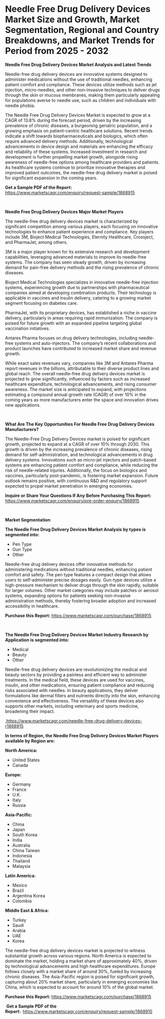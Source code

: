 <p><h1>Needle Free Drug Delivery Devices Market Size and Growth, Market Segmentation, Regional and Country Breakdowns, and Market Trends for Period from 2025 -  2032</h1></p><p><strong>Needle Free Drug Delivery Devices Market Analysis and Latest Trends</strong></p>
<p><p>Needle-free drug delivery devices are innovative systems designed to administer medications without the use of traditional needles, enhancing patient comfort and compliance. These devices utilize methods such as jet injection, micro-needles, and other non-invasive techniques to deliver drugs through the skin or mucous membranes, making them particularly appealing for populations averse to needle use, such as children and individuals with needle phobia.</p><p>The Needle Free Drug Delivery Devices Market is expected to grow at a CAGR of 13.8% during the forecast period, driven by the increasing prevalence of chronic diseases, a burgeoning geriatric population, and a growing emphasis on patient-centric healthcare solutions. Recent trends indicate a shift towards biopharmaceuticals and biologics, which often require advanced delivery methods. Additionally, technological advancements in device design and materials are enhancing the efficacy and reliability of these systems. Increased investment in research and development is further propelling market growth, alongside rising awareness of needle-free options among healthcare providers and patients. As healthcare systems continue to prioritize innovative therapies and improved patient outcomes, the needle-free drug delivery market is poised for significant expansion in the coming years.</p></p>
<p><strong>Get a Sample PDF of the Report:&nbsp;</strong> <a href="https://www.marketscagr.com/enquiry/request-sample/1868915?utm_campaign=2304&utm_medium=2&utm_source=Github&utm_content=ia&utm_term=13042025&utm_id=needle-free-drug-delivery-devices">https://www.marketscagr.com/enquiry/request-sample/1868915</a></p>
<p>&nbsp;</p>
<p><strong>Needle Free Drug Delivery Devices Major Market Players</strong></p>
<p><p>The needle-free drug delivery devices market is characterized by significant competition among various players, each focusing on innovative technologies to enhance patient experience and compliance. Key players include 3M, Bioject Medical Technologies, Eternity Healthcare, Crossject, and PharmaJet, among others.</p><p>3M is a major player known for its extensive research and development capabilities, leveraging advanced materials to improve its needle-free systems. The company has seen steady growth, driven by increasing demand for pain-free delivery methods and the rising prevalence of chronic diseases.</p><p>Bioject Medical Technologies specializes in innovative needle-free injection systems, experiencing growth due to partnerships with pharmaceutical companies aimed at developing combination products. Their technology is applicable in vaccines and insulin delivery, catering to a growing market segment focusing on diabetes care.</p><p>PharmaJet, with its proprietary devices, has established a niche in vaccine delivery, particularly in areas requiring rapid immunization. The company is poised for future growth with an expanded pipeline targeting global vaccination initiatives.</p><p>Antares Pharma focuses on drug delivery technologies, including needle-free systems and auto-injectors. The company’s recent collaborations and product launches have contributed to increased market share and revenue growth.</p><p>While exact sales revenues vary, companies like 3M and Antares Pharma report revenues in the billions, attributable to their diverse product lines and global reach. The overall needle-free drug delivery devices market is projected to grow significantly, influenced by factors such as increased healthcare expenditure, technological advancements, and rising consumer awareness. The market size is anticipated to expand, with projections estimating a compound annual growth rate (CAGR) of over 10% in the coming years as more manufacturers enter the space and innovation drives new applications.</p></p>
<p>&nbsp;</p>
<p><strong>What Are The Key Opportunities For Needle Free Drug Delivery Devices Manufacturers?</strong></p>
<p><p>The Needle-Free Drug Delivery Devices market is poised for significant growth, projected to expand at a CAGR of over 10% through 2030. This growth is driven by the increasing prevalence of chronic diseases, rising demand for self-administration, and technological advancements in drug delivery systems. Innovations such as micro-jet injectors and patch-based systems are enhancing patient comfort and compliance, while reducing the risk of needle-related injuries. Additionally, the focus on biologics and vaccines, particularly post-pandemic, is fostering market expansion. Future outlook remains positive, with continuous R&D and regulatory support expected to propel market penetration in emerging economies.</p></p>
<p><strong>Inquire or Share Your Questions If Any Before Purchasing This Report:</strong> <a href="https://www.marketscagr.com/enquiry/pre-order-enquiry/1868915?utm_campaign=2304&utm_medium=2&utm_source=Github&utm_content=ia&utm_term=13042025&utm_id=needle-free-drug-delivery-devices">https://www.marketscagr.com/enquiry/pre-order-enquiry/1868915</a></p>
<p>&nbsp;</p>
<p><strong>Market Segmentation</strong></p>
<p><strong>The Needle Free Drug Delivery Devices Market Analysis by types is segmented into:</strong></p>
<p><ul><li>Pen Type</li><li>Gun Type</li><li>Other</li></ul></p>
<p><p>Needle-free drug delivery devices offer innovative methods for administering medications without traditional needles, enhancing patient comfort and safety. The pen type features a compact design that allows users to self-administer precise dosages easily. Gun-type devices utilize a high-pressure mechanism to deliver drugs through the skin rapidly, suitable for larger volumes. Other market categories may include patches or aerosol systems, expanding options for patients seeking non-invasive administration methods, thereby fostering broader adoption and increased accessibility in healthcare.</p></p>
<p><strong>Purchase this Report:&nbsp;</strong><a href="https://www.marketscagr.com/purchase/1868915?utm_campaign=2304&utm_medium=2&utm_source=Github&utm_content=ia&utm_term=13042025&utm_id=needle-free-drug-delivery-devices">https://www.marketscagr.com/purchase/1868915</a></p>
<p>&nbsp;</p>
<p><strong>The Needle Free Drug Delivery Devices Market Industry Research by Application is segmented into:</strong></p>
<p><ul><li>Medical</li><li>Beauty</li><li>Other</li></ul></p>
<p><p>Needle-free drug delivery devices are revolutionizing the medical and beauty sectors by providing a painless and efficient way to administer treatments. In the medical field, these devices are used for vaccines, insulin, and other medications, ensuring patient compliance and reducing risks associated with needles. In beauty applications, they deliver formulations like dermal fillers and nutrients directly into the skin, enhancing convenience and effectiveness. The versatility of these devices also supports other markets, including veterinary and sports medicine, broadening their impact.</p></p>
<p><a href="https://www.marketscagr.com/needle-free-drug-delivery-devices-r1868915?utm_campaign=2304&utm_medium=2&utm_source=Github&utm_content=ia&utm_term=13042025&utm_id=needle-free-drug-delivery-devices">&nbsp;https://www.marketscagr.com/needle-free-drug-delivery-devices-r1868915</a></p>
<p><strong>In terms of Region, the Needle Free Drug Delivery Devices Market Players available by Region are:</strong></p>
<p>
    <p> <strong> North America: </strong>
        <ul>
            <li>United States</li>
            <li>Canada</li>
        </ul>
        </p> 
    <p> <strong> Europe: </strong>
        <ul>
            <li>Germany</li>
            <li>France</li>
            <li>U.K.</li>
            <li>Italy</li>
            <li>Russia</li>
        </ul>
        </p> 
    <p> <strong> Asia-Pacific: </strong>
        <ul>
            <li>China</li>
            <li>Japan</li>
            <li>South Korea</li>
            <li>India</li>
            <li>Australia</li>
            <li>China Taiwan</li>
            <li>Indonesia</li>
            <li>Thailand</li>
            <li>Malaysia</li>
        </ul>
        </p> 
    <p> <strong> Latin America: </strong>
        <ul>
            <li>Mexico</li>
            <li>Brazil</li>
            <li>Argentina Korea</li>
            <li>Colombia</li>
        </ul>
        </p> 
    <p> <strong> Middle East & Africa: </strong>
        <ul>
            <li>Turkey</li>
            <li>Saudi</li>
            <li>Arabia</li>
            <li>UAE</li>
            <li>Korea</li>
        </ul>
    </p>
    </p>
<p><p>The needle-free drug delivery devices market is projected to witness substantial growth across various regions. North America is expected to dominate the market, holding a market share of approximately 40%, driven by technological advancements and high healthcare expenditures. Europe follows closely with a market share of around 30%, fueled by increasing chronic diseases. The Asia-Pacific region is poised for significant growth, capturing about 20% market share, particularly in emerging economies like China, which is expected to account for around 10% of the global market.</p></p>
<p><strong>Purchase this Report: </strong><a href="https://www.marketscagr.com/purchase/1868915?utm_campaign=2304&utm_medium=2&utm_source=Github&utm_content=ia&utm_term=13042025&utm_id=needle-free-drug-delivery-devices">https://www.marketscagr.com/purchase/1868915</a></p>
<p>&nbsp;<strong>Get a Sample PDF of the Report:&nbsp;&nbsp;</strong><a href="https://www.marketscagr.com/enquiry/request-sample/1868915?utm_campaign=2304&utm_medium=2&utm_source=Github&utm_content=ia&utm_term=13042025&utm_id=needle-free-drug-delivery-devices">https://www.marketscagr.com/enquiry/request-sample/1868915</a></p>
<p><strong></strong></p>
<p><p></p><p></p><p></p></p>